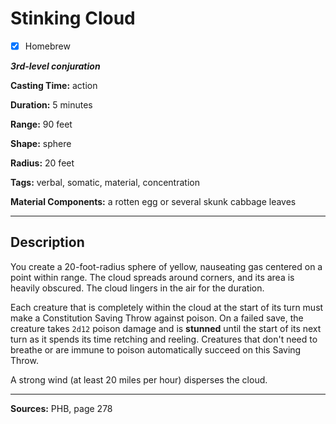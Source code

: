 # Stinking Cloud

- [x] Homebrew

***3rd-level conjuration***

**Casting Time:** action

**Duration:** 5 minutes

**Range:** 90 feet

**Shape:** sphere

**Radius:** 20 feet

**Tags:** verbal, somatic, material, concentration

**Material Components:** a rotten egg or several skunk cabbage leaves

---

## Description
You create a 20-foot-radius sphere of yellow, nauseating gas centered on a point within range.
The cloud spreads around corners, and its area is heavily obscured.
The cloud lingers in the air for the duration.

Each creature that is completely within the cloud at the start of its turn must make a Constitution Saving Throw against poison.
On a failed save, the creature takes `2d12` poison damage and is **stunned** until the start of its next turn as it spends its time retching and reeling.
Creatures that don't need to breathe or are immune to poison automatically succeed on this Saving Throw.

A strong wind (at least 20 miles per hour) disperses the cloud.

---

**Sources:** PHB, page 278
